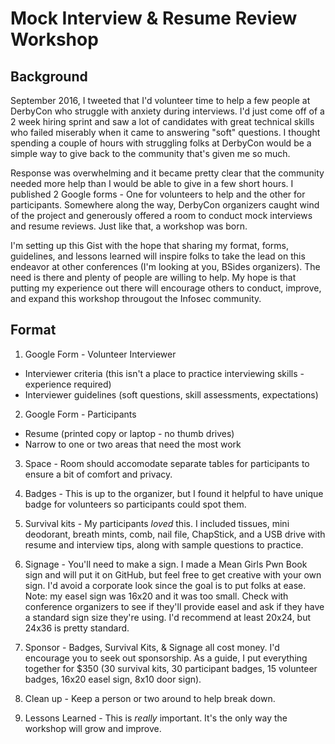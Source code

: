# Mock Interview & Resume Review Workshop

## Background
September 2016, I tweeted that I'd volunteer time to help a few people at DerbyCon who struggle with anxiety during interviews. I'd just come off of a 2 week hiring sprint and saw a lot of candidates with great technical skills who failed miserably when it came to answering "soft" questions. I thought spending a couple of hours with struggling folks at DerbyCon would be a simple way to give back to the community that's given me so much.

Response was overwhelming and it became pretty clear that the community needed more help than I would be able to give in a few short hours. I published 2 Google forms - One for volunteers to help and the other for participants. Somewhere along the way, DerbyCon organizers caught wind of the project and generously offered a room to conduct mock interviews and resume reviews. Just like that, a workshop was born.

I'm setting up this Gist with the hope that sharing my format, forms, guidelines, and lessons learned will inspire folks to take the lead on this endeavor at other conferences (I'm looking at you, BSides organizers). The need is there and plenty of people are willing to help. My hope is that putting my experience out there will encourage others to conduct, improve, and expand this workshop througout the Infosec community.

## Format

1. Google Form - Volunteer Interviewer
  * Interviewer criteria (this isn't a place to practice interviewing skills - experience required)
  * Interviewer guidelines (soft questions, skill assessments, expectations)

2. Google Form - Participants
  * Resume (printed copy or laptop - no thumb drives)
  * Narrow to one or two areas that need the most work
  
3. Space - Room should accomodate separate tables for participants to ensure a bit of comfort and privacy.

4. Badges - This is up to the organizer, but I found it helpful to have unique badge for volunteers so participants could spot them.

5. Survival kits - My participants *loved* this. I included tissues, mini deodorant, breath mints, comb, nail file, ChapStick, and a USB drive with resume and interview tips, along with sample questions to practice.

6. Signage - You'll need to make a sign. I made a Mean Girls Pwn Book sign and will put it on GitHub, but feel free to get creative with your own sign. I'd avoid a corporate look since the goal is to put folks at ease. Note: my easel sign was 16x20 and it was too small. Check with conference organizers to see if they'll provide easel and ask if they have a standard sign size they're using. I'd recommend at least 20x24, but 24x36 is pretty standard.

7. Sponsor - Badges, Survival Kits, & Signage all cost money. I'd encourage you to seek out sponsorship. As a guide, I put everything together for $350 (30 survival kits, 30 participant badges, 15 volunteer badges, 16x20 easel sign, 8x10 door sign).

8. Clean up - Keep a person or two around to help break down.

9. Lessons Learned - This is *really* important. It's the only way the workshop will grow and improve.
